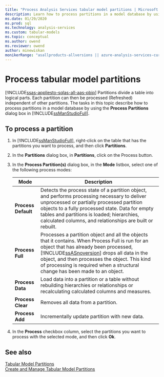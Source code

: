 ```yaml
---
title: "Process Analysis Services tabular model partitions | Microsoft Docs"
description: Learn how to process partitions in a model database by using the Process Partitions dialog box in SQL Server Management Studio.
ms.date: 01/29/2020
ms.prod: sql
ms.technology: analysis-services
ms.custom: tabular-models
ms.topic: conceptual
ms.author: owend
ms.reviewer: owend
author: minewiskan
monikerRange: "asallproducts-allversions || azure-analysis-services-current || power-bi-premium-current || >= sql-analysis-services-2016"
---
```

# Process tabular model partitions

[!INCLUDE[ssas-appliesto-sqlas-all-aas-pbip](../includes/ssas-appliesto-sqlas-all-aas-pbip.md)]
  Partitions divide a table into logical parts. Each partition can then be processed (Refreshed) independent of other partitions. The tasks in this topic describe how to process partitions in a model database by using the **Process Partitions** dialog box in [!INCLUDE[ssManStudioFull](../includes/ssmanstudiofull-md.md)].  

## To process a partition  
  
1. In [!INCLUDE[ssManStudioFull](../includes/ssmanstudiofull-md.md)], right-click on the table that has the partitions you want to process, and then click **Partitions**.  
  
1. In the **Partitions** dialog box, in **Partitions**, click on the Process button.  
  
1. In the **Process Partition(s)** dialog box, in the **Mode** listbox, select one of the following process modes:  

    |Mode|Description|  
    |----------|-----------------|  
    |**Process Default**|Detects the process state of a partition object, and performs processing necessary to deliver unprocessed or partially processed partition objects to a fully processed state. Data for empty tables and partitions is loaded; hierarchies, calculated columns, and relationships are built or rebuilt.|  
    |**Process Full**|Processes a partition object and all the objects that it contains. When Process Full is run for an object that has already been processed, [!INCLUDE[ssASnoversion](../includes/ssasnoversion-md.md)] drops all data in the object, and then processes the object. This kind of processing is required when a structural change has been made to an object.|  
    |**Process Data**|Load data into a partition or a table without rebuilding hierarchies or relationships or recalculating calculated columns and measures.|  
    |**Process Clear**|Removes all data from a partition.|  
    |**Process Add**|Incrementally update partition with new data.|  
  
1. In the **Process** checkbox column, select the partitions you want to process with the selected mode, and then click **Ok**.  
  
## See also

[Tabular Model Partitions](../../analysis-services/tabular-models/tabular-model-partitions-ssas-tabular.md)   
[Create and Manage Tabular Model Partitions](../../analysis-services/tabular-models/create-and-manage-tabular-model-partitions-ssas-tabular.md)  